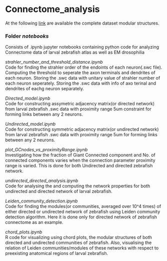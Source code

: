 # Connectome_analysis


At the following [link](https://drive.google.com/drive/folders/1AsEaiju3l62fbwv-SrANfvTJyCqwd_4N?usp=sharing) are available the complete dataset modular structures. 

### Folder *notebooks*
Consists of .ipynb jupyter notebooks containing python code for analyzing Connectome data of larval zebrafish atlas as well as EM drosophilia<br />

*strahler_number_and_threshold_distance.ipynb*<br />
Code for finding the strahler order of the endoints of each neuron(.swc file). Computing the threshold to seperate the axon terminals and dendrites of each neuron. Storing the .swc data with unitary value of strahler number of each neuron seperately. Storing the .swc data with info of axo terinal and dendrites of eachg neuron separately.  

*Directed_model.ipynb*<br />
Code for constructing assymetric adjacency matrix(or directed network) from larval zebrafish .swc data with proximity range 5um constraint for forming links between any 2 neurons. 

*Undirected_model.ipynb*<br />
Code for constructing symmetric adjacency matrix(or undirected network) from larval zebrafish .swc data with proximity range 5um for forming links between any 2 neurons.

*plot_GCnodes_vs_proximityRange.ipynb*<br />
Investigating how the fraction of Giant Connected component and No. of connected components varies when the connection parameter proximity range is varied. This is done for both Undirected and directed zebrafish network.

*undirected_directed_analysis.ipynb*<br />
Code for analysing the and computing the network properties for both undirected and directed network of larval zebrafish.

*Leiden_community_detection.ipynb*<br />
Code for finding the modules(or communities, averaged over 10^4 times) of either directed or undirected network of zebrafish using Leiden community detection algorithm. Here it is done only for directed network of zebrafish connectome as an example.

*chord_plots.ipynb*<br />
R code for visualizing using chord plots, the modular structures of both directed and undirected communities of zebrafish. Also, visualising the relation of Leiden communities/modules of these networks with respect to preexisting anatomical regions of larval zebrafish.  


